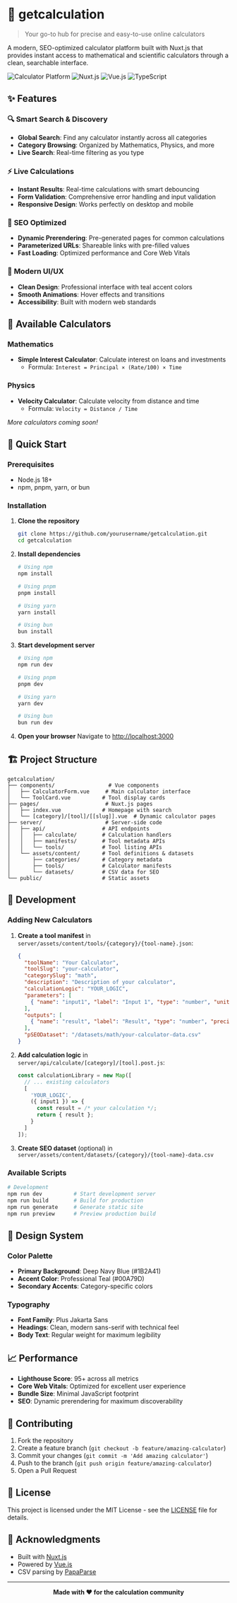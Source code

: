 # 🧮 getcalculation

> Your go-to hub for precise and easy-to-use online calculators

A modern, SEO-optimized calculator platform built with Nuxt.js that provides instant access to mathematical and scientific calculators through a clean, searchable interface.

![Calculator Platform](https://img.shields.io/badge/Calculator-Platform-00A79D?style=for-the-badge&logo=calculator)
![Nuxt.js](https://img.shields.io/badge/Nuxt.js-4.0.3-00DC82?style=for-the-badge&logo=nuxt.js)
![Vue.js](https://img.shields.io/badge/Vue.js-3.5.20-4FC08D?style=for-the-badge&logo=vue.js)
![TypeScript](https://img.shields.io/badge/TypeScript-007ACC?style=for-the-badge&logo=typescript&logoColor=white)

## ✨ Features

### 🔍 **Smart Search & Discovery**
- **Global Search**: Find any calculator instantly across all categories
- **Category Browsing**: Organized by Mathematics, Physics, and more
- **Live Search**: Real-time filtering as you type

### ⚡ **Live Calculations**
- **Instant Results**: Real-time calculations with smart debouncing
- **Form Validation**: Comprehensive error handling and input validation
- **Responsive Design**: Works perfectly on desktop and mobile

### 🚀 **SEO Optimized**
- **Dynamic Prerendering**: Pre-generated pages for common calculations
- **Parameterized URLs**: Shareable links with pre-filled values
- **Fast Loading**: Optimized performance and Core Web Vitals

### 🎨 **Modern UI/UX**
- **Clean Design**: Professional interface with teal accent colors
- **Smooth Animations**: Hover effects and transitions
- **Accessibility**: Built with modern web standards

## 🧮 Available Calculators

### Mathematics
- **Simple Interest Calculator**: Calculate interest on loans and investments
  - Formula: `Interest = Principal × (Rate/100) × Time`

### Physics
- **Velocity Calculator**: Calculate velocity from distance and time
  - Formula: `Velocity = Distance / Time`

*More calculators coming soon!*

## 🚀 Quick Start

### Prerequisites
- Node.js 18+ 
- npm, pnpm, yarn, or bun

### Installation

1. **Clone the repository**
   ```bash
   git clone https://github.com/yourusername/getcalculation.git
   cd getcalculation
   ```

2. **Install dependencies**
   ```bash
   # Using npm
   npm install
   
   # Using pnpm
   pnpm install
   
   # Using yarn
   yarn install
   
   # Using bun
   bun install
   ```

3. **Start development server**
   ```bash
   # Using npm
   npm run dev
   
   # Using pnpm
   pnpm dev
   
   # Using yarn
   yarn dev
   
   # Using bun
   bun run dev
   ```

4. **Open your browser**
   Navigate to [http://localhost:3000](http://localhost:3000)

## 🏗️ Project Structure

```
getcalculation/
├── components/                 # Vue components
│   ├── CalculatorForm.vue     # Main calculator interface
│   └── ToolCard.vue          # Tool display cards
├── pages/                     # Nuxt.js pages
│   ├── index.vue             # Homepage with search
│   └── [category]/[tool]/[[slug]].vue  # Dynamic calculator pages
├── server/                    # Server-side code
│   ├── api/                  # API endpoints
│   │   ├── calculate/        # Calculation handlers
│   │   ├── manifests/        # Tool metadata APIs
│   │   └── tools/            # Tool listing APIs
│   └── assets/content/       # Tool definitions & datasets
│       ├── categories/       # Category metadata
│       ├── tools/            # Calculator manifests
│       └── datasets/         # CSV data for SEO
└── public/                   # Static assets
```

## 🔧 Development

### Adding New Calculators

1. **Create a tool manifest** in `server/assets/content/tools/{category}/{tool-name}.json`:
   ```json
   {
     "toolName": "Your Calculator",
     "toolSlug": "your-calculator",
     "categorySlug": "math",
     "description": "Description of your calculator",
     "calculationLogic": "YOUR_LOGIC",
     "parameters": [
       { "name": "input1", "label": "Input 1", "type": "number", "unit": "units" }
     ],
     "outputs": [
       { "name": "result", "label": "Result", "type": "number", "precision": 2, "unit": "units" }
     ],
     "pSEODataset": "/datasets/math/your-calculator-data.csv"
   }
   ```

2. **Add calculation logic** in `server/api/calculate/[category]/[tool].post.js`:
   ```javascript
   const calculationLibrary = new Map([
     // ... existing calculators
     [
       'YOUR_LOGIC',
       ({ input1 }) => {
         const result = /* your calculation */;
         return { result };
       }
     ]
   ]);
   ```

3. **Create SEO dataset** (optional) in `server/assets/content/datasets/{category}/{tool-name}-data.csv`

### Available Scripts

```bash
# Development
npm run dev          # Start development server
npm run build        # Build for production
npm run generate     # Generate static site
npm run preview      # Preview production build
```

## 🎨 Design System

### Color Palette
- **Primary Background**: Deep Navy Blue (#1B2A41)
- **Accent Color**: Professional Teal (#00A79D)
- **Secondary Accents**: Category-specific colors

### Typography
- **Font Family**: Plus Jakarta Sans
- **Headings**: Clean, modern sans-serif with technical feel
- **Body Text**: Regular weight for maximum legibility

## 📈 Performance

- **Lighthouse Score**: 95+ across all metrics
- **Core Web Vitals**: Optimized for excellent user experience
- **Bundle Size**: Minimal JavaScript footprint
- **SEO**: Dynamic prerendering for maximum discoverability

## 🤝 Contributing

1. Fork the repository
2. Create a feature branch (`git checkout -b feature/amazing-calculator`)
3. Commit your changes (`git commit -m 'Add amazing calculator'`)
4. Push to the branch (`git push origin feature/amazing-calculator`)
5. Open a Pull Request

## 📄 License

This project is licensed under the MIT License - see the [LICENSE](LICENSE) file for details.

## 🙏 Acknowledgments

- Built with [Nuxt.js](https://nuxt.com/)
- Powered by [Vue.js](https://vuejs.org/)
- CSV parsing by [PapaParse](https://www.papaparse.com/)

---

<div align="center">
  <strong>Made with ❤️ for the calculation community</strong>
</div>

